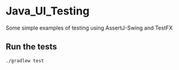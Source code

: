 # Java_UI_Testing
Some simple examples of testing using AssertJ-Swing and TestFX

## Run the tests

```shell
./gradlew test
```